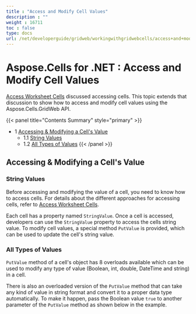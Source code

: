 ```yaml
---
title : "Access and Modify Cell Values" 
description : "" 
weight : 16711 
toc : false
type: docs
url: /net/developerguide/gridweb/workingwithgridwebcells/access+and+modify+cell+values/
---
```


# Aspose.Cells for .NET : Access and Modify Cell Values


[Access Worksheet Cells](https://docs2.aspose.com/cells/net/developerguide/gridweb/workingwithgridwebcells/access+worksheet+cells) discussed accessing cells. This topic extends that discussion to show how to access and modify cell values using the Aspose.Cells.GridWeb API.

{{< panel title="Contents Summary" style="primary" >}}
*   1 [Accessing & Modifying a Cell's Value](#accessing-&-modifying-a-cell's-value)
    *   1.1 [String Values](#string-values)
    *   1.2 [All Types of Values](#all-types-of-values)
{{< /panel >}}
 

## Accessing & Modifying a Cell's Value

### String Values

Before accessing and modifying the value of a cell, you need to know how to access cells. For details about the different approaches for accessing cells, refer to [Access Worksheet Cells](https://docs2.aspose.com/cells/net/developerguide/gridweb/workingwithgridwebcells/access+worksheet+cells).

Each cell has a property named `StringValue`. Once a cell is accessed, developers can use the `StringValue` property to access the cells string value. To modify cell values, a special method `PutValue` is provided, which can be used to update the cell's string value.

### All Types of Values

`PutValue` method of a cell's object has 8 overloads available which can be used to modify any type of value (Boolean, int, double, DateTime and string) in a cell.

There is also an overloaded version of the `PutValue` method that can take any kind of value in string format and convert it to a proper data type automatically. To make it happen, pass the Boolean value `true` to another parameter of the `PutValue` method as shown below in the example.

